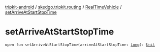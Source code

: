 [tripkit-android](../../index.md) / [skedgo.tripkit.routing](../index.md) / [RealTimeVehicle](index.md) / [setArriveAtStartStopTime](./set-arrive-at-start-stop-time.md)

# setArriveAtStartStopTime

`open fun setArriveAtStartStopTime(arriveAtStartStopTime: `[`Long`](https://kotlinlang.org/api/latest/jvm/stdlib/kotlin/-long/index.html)`): `[`Unit`](https://kotlinlang.org/api/latest/jvm/stdlib/kotlin/-unit/index.html)